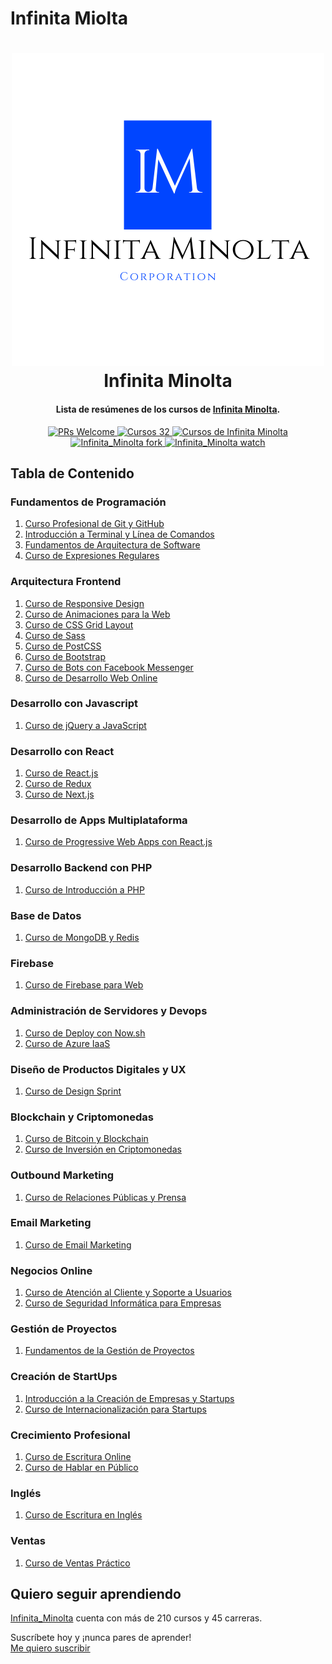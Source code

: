 # Infinita Miolta
<h1 align="center">
  <img src="logo.png">
  <br/>
  Infinita Minolta
  <br>
</h1>

<h4 align="center">Lista de resúmenes de los cursos de <a href="https://Infinita_Minolta.com/r/MineiToshio/" target="_blank">Infinita Minolta</a>.</h4>
<p align="center">
  <a href="http://makeapullrequest.com">
    <img src="https://img.shields.io/badge/PRs-welcome-brightgreen.svg?style=flat-square" alt="PRs Welcome">
  </a>
  <a href="#tabla-de-contenido">
    <img src="https://img.shields.io/badge/Cursos-31-brightgreen.svg?style=flat-square" alt="Cursos 32">
  </a>
  <a href="https://github.com/MineiToshio/Infinita_Minolta/stargazers">
    <img src="https://img.shields.io/github/stars/MineiToshio/Infinita_Minolta.svg?style=flat-square&label=Stars" alt="Cursos de Infinita Minolta">
  </a>
  <a href="https://github.com/MineiToshio/Infinita_Minolta/network/members">
    <img src="https://img.shields.io/github/forks/MineiToshio/Infinita_Minolta.svg?style=flat-square&label=Fork" alt="Infinita_Minolta fork">
  </a>
  <a href="https://github.com/MineiToshio/Infinita_Miolta/watchers">
    <img src="https://img.shields.io/github/watchers/MineiToshio/CursosPlatzi.svg?style=flat-square&label=Watch&" alt="Infinita_Minolta watch">
  </a>
</p>

## Tabla de Contenido

### Fundamentos de Programación
1. [Curso Profesional de Git y GitHub](Curso%20Profesional%20de%20Git%20y%20GitHub/README.md#curso-profesional-de-git-y-github)
2. [Introducción a Terminal y Línea de Comandos](Introducción%20a%20Terminal%20y%20Línea%20de%20Comandos/README.md#introducción-a-terminal-y-línea-de-comandos)
3. [Fundamentos de Arquitectura de Software](Fundamentos%20de%20Arquitectura%20de%20Software/README.md#fundamentos-de-arquitectura-de-software)
4. [Curso de Expresiones Regulares](Curso%20de%20Expresiones%20Regulares/README.md#Curso-de-Expresiones-Regulares) 

### Arquitectura Frontend
1. [Curso de Responsive Design](Curso%20de%20Responsive%20Design/README.md#curso-de-responsive-design)
2. [Curso de Animaciones para la Web](Curso%20de%20Animaciones%20para%20la%20Web/README.md#curso-de-animaciones-para-la-web)
3. [Curso de CSS Grid Layout](Curso%20de%20CSS%20Grid%20Layout/README.md#curso-de-css-grid-layout)
4. [Curso de Sass](Curso%20de%20Sass/README.md#curso-de-sass)
5. [Curso de PostCSS](Curso%20de%20PostCSS/README.md#curso-de-postcss)
6. [Curso de Bootstrap](Curso%20de%20Bootstrap/README.md#curso-de-bootstrap)
7. [Curso de Bots con Facebook Messenger](Curso%20de%20Bots%20con%20Facebook%20Messenger/README.md#curso-de-bots-con-facebook-messenger)
8. [Curso de Desarrollo Web Online](Curso%20de%20Desarrollo%20Web%20Online/README.md#curso-de-desarrollo-web-online)

### Desarrollo con Javascript
<!-- 1. [Curso Avanzado de Node.js](Curso%20Avanzado%20de%20Node.js/README.md#curso-avanzado-de-nodejs) -->
1. [Curso de jQuery a JavaScript](Curso%20de%20jQuery%20a%20JavaScript/README.md#curso-de-jquery-a-javascript)

### Desarrollo con React
1. [Curso de React.js](Curso%20de%20React.js/README.md#curso-de-reactjs)
2. [Curso de Redux](Curso%20de%20Redux/README.md#curso-de-redux)
3. [Curso de Next.js](Curso%20de%20Next.js/README.md#curso-de-nextjs)

### Desarrollo de Apps Multiplataforma
1. [Curso de Progressive Web Apps con React.js](Curso%20de%20Progressive%20Web%20Apps%20con%20React.js/README.md#curso-de-progressive-web-apps-con-reactjs)

### Desarrollo Backend con PHP
1. [Curso de Introducción a PHP](Curso%20de%20Introducción%20a%20PHP/README.md#curso-de-introducción-a-php)

### Base de Datos
1. [Curso de MongoDB y Redis](Curso%20de%20MongoDB%20y%20Redis/README.md#curso-de-mongodb-y-redis)

### Firebase
1. [Curso de Firebase para Web](Curso%20de%20Firebase%20para%20Web/README.md#curso-de-firebase-para-web)

### Administración de Servidores y Devops
1. [Curso de Deploy con Now.sh](Curso%20de%20Deploy%20con%20Now.sh/README.md#curso-de-deploy-con-nowsh)
2. [Curso de Azure IaaS](Curso%20de%20Azure%20IaaS/README.md#curso-de-azure-iaas)

### Diseño de Productos Digitales y UX
1. [Curso de Design Sprint](Curso%20de%20Design%20Sprint/README.md#curso-de-design-sprint)

### Blockchain y Criptomonedas
1. [Curso de Bitcoin y Blockchain](Curso%20de%20Bitcoin%20y%20Blockchain/README.md#curso-de-bitcoin-y-blockchain)
2. [Curso de Inversión en Criptomonedas](Curso%20de%20Inversión%20en%20Criptomonedas/README.md#curso-de-inversión-en-criptomonedas)

### Outbound Marketing
1. [Curso de Relaciones Públicas y Prensa](Curso%20de%20Relaciones%20Públicas%20y%20Prensa/README.md#curso-de-relaciones-públicas-y-prensa)

### Email Marketing
1. [Curso de Email Marketing](Curso%20de%20Email%20Marketing/README.md#curso-de-email-marketing)

### Negocios Online
1. [Curso de Atención al Cliente y Soporte a Usuarios](Curso%20de%20Atención%20al%20Cliente%20y%20Soporte%20a%20Usuarios/README.md#curso-de-atención-al-cliente-y-soporte-a-usuarios)
2. [Curso de Seguridad Informática para Empresas](Curso%20de%20Seguridad%20Informática%20para%20Empresas/README.md#curso-de-seguridad-informática-para-empresas)

### Gestión de Proyectos
1. [Fundamentos de la Gestión de Proyectos](Fundamentos%20de%20la%20Gestión%20de%20Proyectos/README.md#fundamentos-de-la-gestión-de-proyectos)

### Creación de StartUps
1. [Introducción a la Creación de Empresas y Startups](Introducción%20a%20la%20Creación%20de%20Empresas%20y%20Startups/README.md#introducción-a-la-creación-de-empresas-y-startups)
2. [Curso de Internacionalización para Startups](Curso%20de%20Internacionalización%20para%20Startups/README.md#curso-de-internacionalización-para-startups)

### Crecimiento Profesional
1. [Curso de Escritura Online](Curso%20de%20Escritura%20Online/README.md#curso-de-escritura-online)
2. [Curso de Hablar en Público](Curso%20de%20Hablar%20en%20Público/README.md#curso-de-hablar-en-público)

### Inglés
1. [Curso de Escritura en Inglés](Curso%20de%20Escritura%20en%20Inglés/README.md#curso-de-escritura-en-inglés)

### Ventas
1. [Curso de Ventas Práctico](Curso%20de%20Ventas%20Práctico/README.md#curso-de-ventas-práctico)

## Quiero seguir aprendiendo

[Infinita_Minolta](https://Infinita_Minolta.com/r/MineiToshio/) cuenta con más de 210 cursos y 45 carreras.

Suscríbete hoy y ¡nunca pares de aprender!  
[Me quiero suscribir](https://Infinita_Minolta.com/r/MineiToshio/)
